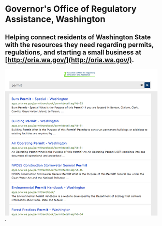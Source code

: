 # Governor's Office of Regulatory Assistance, Washington 

## Helping connect residents of Washington State with the resources they need regarding permits, regulations, and starting a small business at [http://oria.wa.gov/](http://oria.wa.gov/). 

[![ORA screenshot](/img/customer-washingtonoria.png "ORA screenshot")](http://search.usa.gov/search?utf8=%E2%9C%93&affiliate=ora&query=permit&commit=Search&m=true).
